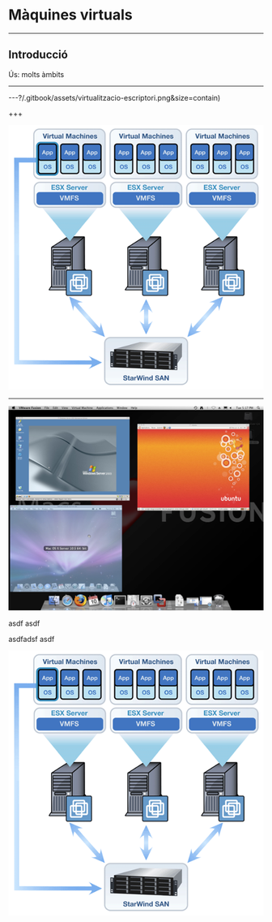 # Màquines virtuals

---

## Introducció
Ús: molts àmbits

---

---?/.gitbook/assets/virtualitzacio-escriptori.png&size=contain)

+++

![Entorn empresarial](/.gitbook/assets/virtualitzacio-empresarial.png)

---
![Entorn d&apos;escriptori](/.gitbook/assets/virtualitzacio-escriptori.png)

asdf
asdf

asdfadsf
asdf

![Entorn empresarial](/.gitbook/assets/virtualitzacio-empresarial.png)

